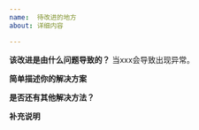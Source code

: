 ```yaml
---
name:  待改进的地方
about: 详细内容

---
```


**该改进是由什么问题导致的？**
当xxx会导致出现异常。

**简单描述你的解决方案**


**是否还有其他解决方法？**


**补充说明**


